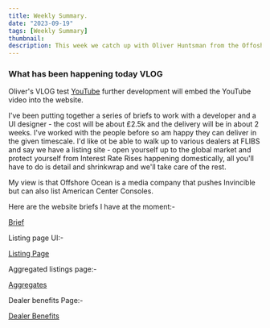 ```yaml
---
title: Weekly Summary.
date: "2023-09-19"
tags: [Weekly Summary]
thumbnail: 
description: This week we catch up with Oliver Huntsman from the Offoshore Ocean and Invincible International Team
---
```


### What has been happening today VLOG

Oliver's VLOG test [YouTube](https://youtu.be/mDmH7sr1Ad0) further development will embed the YouTube video into the website.

I've been putting together a series of briefs to work with a developer and a UI designer - the cost will be about £2.5k and the delivery will be in about 2 weeks. I've worked with the people before so am happy they can deliver in the given timescale.
I'd like ot be able to walk up to various dealers at FLIBS and say we have a listing site - open yourself up to the global market and protect yourself from Interest Rate Rises happening domestically, all you'll have to do is detail and shrinkwrap and we'll take care of the rest.

My view is that Offshore Ocean is a media company that pushes Invincible but can also list American Center Consoles.

Here are the website briefs I have at the moment:-

[Brief](https://docs.google.com/document/d/1Ja0MjKcUHM2AkZUs8Uit9gA7yqSOyWnF3UkpNPvx4TY/edit?usp=sharing)


Listing page UI:-

[Listing Page](https://docs.google.com/document/d/1QhDOCminadDY8V1mjCbrvOrprWREMoEhI6cPMD6PcrE/edit?usp=sharing)

Aggregated listings page:-

[Aggregates](https://docs.google.com/document/d/1ykOc_pXu_OSDgdbLSNuNw6n3PaO7sibXOKN6vbNKPL4/edit?usp=sharing)

Dealer benefits Page:-

[Dealer Benefits](https://docs.google.com/document/d/1SYbvKl-AWJSDCAV5RtxD613SRAwKIz8PIbYajMfUjBk/edit?usp=sharing)

<!-- 
![instagram](Clgpxm8AP6X)

Nigerians Stowaway on the rudder of a [tanker!] (https://www.bbc.co.uk/news/world-europe-63791372)

![Nigerians sat on a rudder!](./Nigerian.jpg) -->

<!-- ![Don't stop](./ian-dooley-298771-unsplash-1.jpg) -->

<!-- ![Don't stop](./ian-dooley-298780-unsplash-1.jpg) -->


